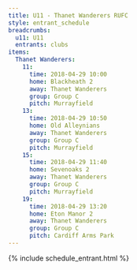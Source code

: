 ```yaml
---
title: U11 - Thanet Wanderers RUFC
style: entrant_schedule
breadcrumbs:
  u11: U11
  entrants: clubs
items:
  Thanet Wanderers:
    11:
      time: 2018-04-29 10:00
      home: Blackheath 2
      away: Thanet Wanderers
      group: Group C
      pitch: Murrayfield
    13:
      time: 2018-04-29 10:50
      home: Old Alleynians
      away: Thanet Wanderers
      group: Group C
      pitch: Murrayfield
    15:
      time: 2018-04-29 11:40
      home: Sevenoaks 2
      away: Thanet Wanderers
      group: Group C
      pitch: Murrayfield
    19:
      time: 2018-04-29 13:20
      home: Eton Manor 2
      away: Thanet Wanderers
      group: Group C
      pitch: Cardiff Arms Park
---
```


{% include schedule_entrant.html %}
